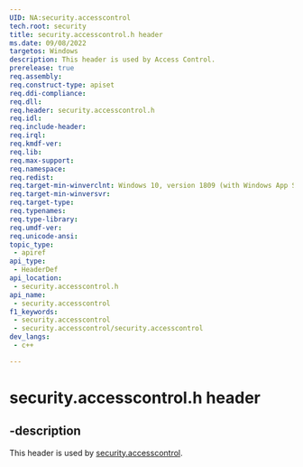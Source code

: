 ```yaml
---
UID: NA:security.accesscontrol
tech.root: security
title: security.accesscontrol.h header
ms.date: 09/08/2022
targetos: Windows
description: This header is used by Access Control.
prerelease: true
req.assembly: 
req.construct-type: apiset
req.ddi-compliance: 
req.dll: 
req.header: security.accesscontrol.h
req.idl: 
req.include-header: 
req.irql: 
req.kmdf-ver: 
req.lib: 
req.max-support: 
req.namespace: 
req.redist: 
req.target-min-winverclnt: Windows 10, version 1809 (with Windows App SDK 1.2 Preview 1 or later)
req.target-min-winversvr: 
req.target-type: 
req.typenames: 
req.type-library: 
req.umdf-ver: 
req.unicode-ansi: 
topic_type:
 - apiref
api_type:
 - HeaderDef
api_location:
 - security.accesscontrol.h
api_name:
 - security.accesscontrol
f1_keywords:
 - security.accesscontrol
 - security.accesscontrol/security.accesscontrol
dev_langs:
 - c++

---
```


# security.accesscontrol.h header

## -description

This header is used by [security.accesscontrol](../_security).
